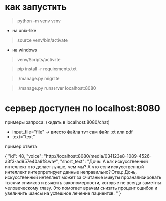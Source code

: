 # как запустить

> python -m venv venv
- на unix-like
> source venv/bin/activate
 - на windows
> venv/Scripts/activate

> pip install -r requirements.txt

> ./manage.py migrate

> ./manage.py runserver localhost:8080

# сервер доступен по localhost:8080

примеры запроса: (кидать в localhost:8080/chat)
- input_file="file" -> вместо файла тут сам файл txt или pdf
- text="text"


пример ответа

{
    "id": 48,
    "voice": "http://localhost:8080/media/034123e8-1089-4526-a3f3-ad957e40a9f8.wav",
    "short_text": "Дочь: А как искусственный интеллект это делает лучше, чем мы? А что если искусственный интеллект интерпретирует данные неправильно? Отец: Дочь, искусственный интеллект может за считаные минуты проанализировать тысячи снимков и выявить закономерности, которые не всегда заметны человеческому глазу. Это помогает врачам снизить процент ошибок и увеличить шансы на успешное лечение пациентов.  "
}